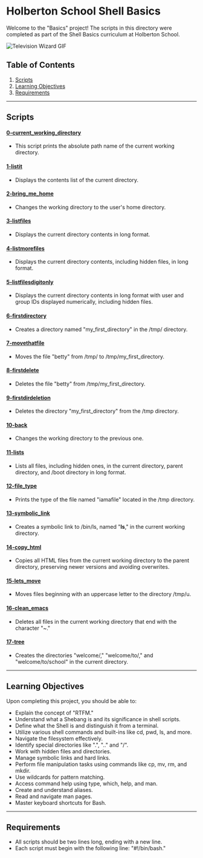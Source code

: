 # Holberton School Shell Basics

Welcome to the "Basics" project! The scripts in this directory were completed as part of the Shell Basics curriculum at Holberton School.

![Television Wizard GIF](https://media.giphy.com/media/5WAdRevloGjuw/giphy.gif)

## Table of Contents

1. [Scripts](#scripts)
2. [Learning Objectives](#learning-objectives)
3. [Requirements](#requirements)

---

## Scripts

#### [0-current_working_directory](0-current_working_directory)
  - This script prints the absolute path name of the current working directory.
#### [1-listit](basics/1-listit)
  - Displays the contents list of the current directory.
#### [2-bring_me_home](basics/2-bring_me_home)
  - Changes the working directory to the user's home directory.
#### [3-listfiles](basics/3-listfiles)
  - Displays the current directory contents in long format.
#### [4-listmorefiles](basics/4-listmorefiles)
  - Displays the current directory contents, including hidden files, in long format.
#### [5-listfilesdigitonly](basics/5-listfilesdigitonly)
  - Displays the current directory contents in long format with user and group IDs displayed numerically, including hidden files.
#### [6-firstdirectory](basics/6-firstdirectory)
  - Creates a directory named "my_first_directory" in the /tmp/ directory.
#### [7-movethatfile](basics/7-movethatfile)
  - Moves the file "betty" from /tmp/ to /tmp/my_first_directory.
#### [8-firstdelete](basics/8-firstdelete)
  - Deletes the file "betty" from /tmp/my_first_directory.
#### [9-firstdirdeletion](basics/9-firstdirdeletion)
  - Deletes the directory "my_first_directory" from the /tmp directory.
#### [10-back](basics/10-back)
  - Changes the working directory to the previous one.
#### [11-lists](basics/11-lists)
  - Lists all files, including hidden ones, in the current directory, parent directory, and /boot directory in long format.
#### [12-file_type](basics/12-file_type)
  - Prints the type of the file named "iamafile" located in the /tmp directory.
#### [13-symbolic_link](basics/13-symbolic_link)
  - Creates a symbolic link to /bin/ls, named "__ls__," in the current working directory.
#### [14-copy_html](basics/14-copy_html)
  - Copies all HTML files from the current working directory to the parent directory, preserving newer versions and avoiding overwrites.
#### [15-lets_move](basics/15-lets_move)
  - Moves files beginning with an uppercase letter to the directory /tmp/u.
#### [16-clean_emacs](basics/16-clean_emacs)
  - Deletes all files in the current working directory that end with the character "~."
#### [17-tree](basics/17-tree)
  - Creates the directories "welcome/," "welcome/to/," and "welcome/to/school" in the current directory.

---

## Learning Objectives

Upon completing this project, you should be able to:

- Explain the concept of "RTFM."
- Understand what a Shebang is and its significance in shell scripts.
- Define what the Shell is and distinguish it from a terminal.
- Utilize various shell commands and built-ins like cd, pwd, ls, and more.
- Navigate the filesystem effectively.
- Identify special directories like ".", ".." and "/".
- Work with hidden files and directories.
- Manage symbolic links and hard links.
- Perform file manipulation tasks using commands like cp, mv, rm, and mkdir.
- Use wildcards for pattern matching.
- Access command help using type, which, help, and man.
- Create and understand aliases.
- Read and navigate man pages.
- Master keyboard shortcuts for Bash.

---

## Requirements

- All scripts should be two lines long, ending with a new line.
- Each script must begin with the following line: "#!/bin/bash."
